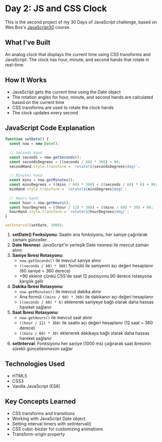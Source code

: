 # Day 2: JS and CSS Clock 

This is the second project of my 30 Days of JavaScript challenge, based on Wes Bos's [JavaScript30](https://javascript30.com/) course.

## What I've Built

An analog clock that displays the current time using CSS transforms and JavaScript. The clock has hour, minute, and second hands that rotate in real-time.

## How It Works

- JavaScript gets the current time using the Date object
- The rotation angles for hour, minute, and second hands are calculated based on the current time
- CSS transforms are used to rotate the clock hands
- The clock updates every second

## JavaScript Code Explanation

```javascript
function setDate() {
  const now = new Date();
  
  // Seconds hand
  const seconds = now.getSeconds();
  const secondsDegrees = ((seconds / 60) * 360) + 90;
  secondHand.style.transform = `rotate(${secondsDegrees}deg)`;
  
  // Minutes hand
  const mins = now.getMinutes();
  const minsDegrees = ((mins / 60) * 360) + ((seconds / 60) * 6) + 90;
  minHand.style.transform = `rotate(${minsDegrees}deg)`;
  
  // Hours hand
  const hour = now.getHours();
  const hourDegrees = ((hour / 12) * 360) + ((mins / 60) * 30) + 90;
  hourHand.style.transform = `rotate(${hourDegrees}deg)`;
}

setInterval(setDate, 1000);
```

1. **setDate() Fonksiyonu**: Saatin ana fonksiyonu, her saniye çağrılarak zamanı günceller.
2. **Date Nesnesi**: JavaScript'in yerleşik Date nesnesi ile mevcut zaman alınır.
3. **Saniye İbresi Rotasyonu**: 
   - `now.getSeconds()` ile mevcut saniye alınır
   - `((seconds / 60) * 360)` formülü ile saniyenin açı değeri hesaplanır (60 saniye = 360 derece)
   - +90 eklenir çünkü CSS'de saat 12 pozisyonu 90 derece rotasyona karşılık gelir
4. **Dakika İbresi Rotasyonu**:
   - `now.getMinutes()` ile mevcut dakika alınır
   - Ana formül `((mins / 60) * 360)` ile dakikanın açı değeri hesaplanır
   - `((seconds / 60) * 6)` eklenerek saniyeye bağlı olarak daha hassas hareket sağlanır
5. **Saat İbresi Rotasyonu**:
   - `now.getHours()` ile mevcut saat alınır
   - `((hour / 12) * 360)` ile saatin açı değeri hesaplanır (12 saat = 360 derece)
   - `((mins / 60) * 30)` eklenerek dakikaya bağlı olarak daha hassas hareket sağlanır
6. **setInterval**: Fonksiyonu her saniye (1000 ms) çağırarak saat ibresinin sürekli güncellenmesini sağlar

## Technologies Used

- HTML5
- CSS3
- Vanilla JavaScript (ES6)

## Key Concepts Learned

- CSS transforms and transitions
- Working with JavaScript Date object
- Setting interval timers with setInterval()
- CSS cubic-bezier for customizing animations
- Transform-origin property 
